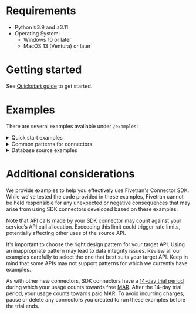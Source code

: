 # Requirements
- Python ≥3.9 and ≤3.11
- Operating System:
  - Windows 10 or later
  - MacOS 13 (Ventura) or later

# Getting started
See [Quickstart guide](https://fivetran.com/docs/connectors/connector-sdk/quickstart-guide) to get started.

# Examples
There are several examples available under `/examples`:

<details>
  <summary>
    Quick start examples
  </summary>

### hello
Simplest example, append-only

### local
Emulated source, without any calls out to the internet

### configuration
Shows how to use secrets

### hashes
Shows how to calculate hash of fields and use it as primary key. Useful in scenarios where the
incoming rows do not have any field suitable to be used as a Primary Key.

### user_profiles
Shows the use of Pandas DataFrames to manipulate data prior to sending to Fivetran.

### weather
A realistic example, using a public API, fetching data from NOAA
</details>

<details>
<summary>
Common patterns for connectors
</summary>

<details>
<summary>
cursors
</summary>

### multiple_tables_with_cursors
The parent-child relationship between tables from incremental API endpoints, with the complex cursor.

### marketstack
This code retrieves different stock tickers and the daily price for those tickers using marketstack API. Refer its [Docs](https://polygon.io/docs/stocks/getting-started)
</details>

### pagination
Simple pagination example templates for the following types of paginations:
- keyset
- next_page_url
- offset_based
- page_number

### specified_types
Declares a schema and upserts all data types

### unspecified_types
Upserts all data types without specifying a schema

### three_operations
Shows how to use upsert, update and delete operations

### priority_first_sync_for_high_volume_initial_syncs
Priority-first sync, pfs for short, is very helpful for high volume historical syncs. It is a sync strategy
which prioritises fetching the most recent data first so that fresh data is ready for you to use more quickly.
This is a simple example of how you could implement the Priority-first sync strategy in a `connector.py` file for your connection.
</details>

<details>
<summary>
Database source examples
</summary>

### aws dynamo db authentication
Shows how to authenticate to aws using IAM role credentials and use it to sync records from dynamodb
boto3 package is used to create aws client. Refer its [Docs](https://boto3.amazonaws.com/v1/documentation/api/latest/index.html)

### redshift
This is an example to show how we can sync records from redshift DB via Connector SDK.
You would need to provide your redshift credentials for this example to work.

### key based replication
This shows key based replication from DB sources.
Replication keys are columns that are used to identify new and updated data for replication.
When you set a table to use Incremental Replication, you’ll also need to define a replication key for that table.
</details>

# Additional considerations

We provide examples to help you effectively use Fivetran's Connector SDK. While we've tested the code provided in these examples, Fivetran cannot be held responsible for any unexpected or negative consequences that may arise from using SDK connectors developed based on these examples.

Note that API calls made by your SDK connector may count against your service’s API call allocation. Exceeding this limit could trigger rate limits, potentially affecting other uses of the source API.

It's important to choose the right design pattern for your target API. Using an inappropriate pattern may lead to data integrity issues. Review all our examples carefully to select the one that best suits your target API. Keep in mind that some APIs may not support patterns for which we currently have examples.

As with other new connectors, SDK connectors have a [14-day trial period](https://fivetran.com/docs/getting-started/free-trials#newconnectorfreeuseperiod) during which your usage counts towards free [MAR](https://fivetran.com/docs/usage-based-pricing). After the 14-day trial period, your usage counts towards paid MAR. To avoid incurring charges, pause or delete any connectors you created to run these examples before the trial ends.